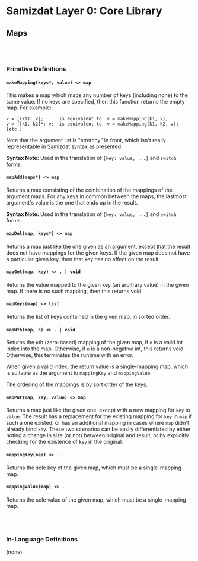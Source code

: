 Samizdat Layer 0: Core Library
==============================

Maps
----

<br><br>
### Primitive Definitions

#### `makeMapping(keys*, value) <> map`

This makes a map which maps any number of keys (including none)
to the same value. If no keys are specified, then this function returns
the empty map. For example:

```
v = [(k1): v];      is equivalent to  v = makeMapping(k1, v);
v = [[k1, k2]*: v;  is equivalent to  v = makeMapping(k1, k2, v);
[etc.]
```

Note that the argument list is "stretchy" in front, which isn't really
representable in Samizdat syntax as presented.

**Syntax Note:** Used in the translation of `[key: value, ...]`
and `switch` forms.

#### `mapAdd(maps*) <> map`

Returns a map consisting of the combination of the mappings of the
argument maps. For any keys in common between the maps,
the lastmost argument's value is the one that ends up in the result.

**Syntax Note:** Used in the translation of `[key: value, ...]`
and `switch` forms.

#### `mapDel(map, keys*) <> map`

Returns a map just like the one given as an argument, except that
the result does not have mappings for the given keys. If the given
map does not have a particular given key, then that key has no
affect on the result.

#### `mapGet(map, key) <> . | void`

Returns the value mapped to the given key (an arbitrary value) in
the given map. If there is no such mapping, then this returns void.

#### `mapKeys(map) <> list`

Returns the list of keys contained in the given map, in sorted order.

#### `mapNth(map, n) <> . | void`

Returns the `n`th (zero-based) mapping of the given map, if `n` is
a valid int index into the map. Otherwise, if `n` is a non-negative int,
this returns void. Otherwise, this terminates the runtime with an error.

When given a valid index, the return value is a single-mapping map, which is
suitable as the argument to `mappingKey` and `mappingValue`.

The ordering of the mappings is by sort order of the keys.

#### `mapPut(map, key, value) <> map`

Returns a map just like the given one, except with a new mapping
for `key` to `value`. The result has a replacement for the existing
mapping for `key` in `map` if such a one existed, or has an
additional mapping in cases where `map` didn't already bind `key`.
These two scenarios can be easily differentiated by either noting a
change in size (or not) between original and result, or by explicitly
checking for the existence of `key` in the original.

#### `mappingKey(map) <> .`

Returns the sole key of the given map, which must be a single-mapping map.

#### `mappingValue(map) <> .`

Returns the sole value of the given map, which must be a single-mapping map.


<br><br>
### In-Language Definitions

(none)
